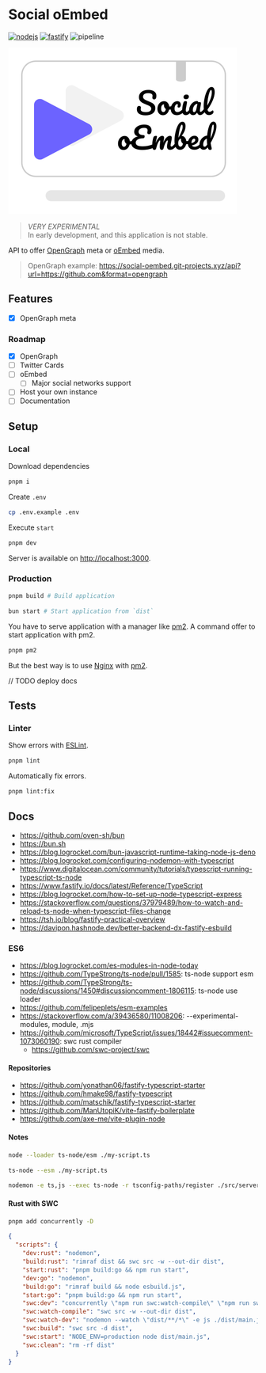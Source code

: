 # **Social oEmbed** <!-- omit in toc -->

[![nodejs](https://img.shields.io/static/v1?label=Node.js&message=v16.x&color=339933&style=flat-square&logo=node.js&logoColor=ffffff)](https://nodejs.org/en)
[![fastify](https://img.shields.io/static/v1?label=Fastify&message=v4.x&color=000000&style=flat-square&logo=fastify&logoColor=ffffff)](https://www.fastify.io)
![pipeline](https://gitlab.com/ewilan-riviere/social-oembed/badges/main/pipeline.svg)

![logo](/public/logo.svg)

> *VERY EXPERIMENTAL*  
> In early development, and this application is not stable.  

API to offer [OpenGraph](https://ogp.me/) meta or [oEmbed](https://oembed.com/) media.

> OpenGraph example: <https://social-oembed.git-projects.xyz/api?url=https://github.com&format=opengraph>

## Features

- [x] OpenGraph meta

### Roadmap

- [x] OpenGraph
- [ ] Twitter Cards
- [ ] oEmbed
  - [ ] Major social networks support
- [ ] Host your own instance
- [ ] Documentation

## **Setup**

### Local

Download dependencies

```bash
pnpm i
```

Create `.env`

```bash
cp .env.example .env
```

Execute `start`

```bash
pnpm dev
```

Server is available on <http://localhost:3000>.

### Production

```bash
pnpm build # Build application
```

```bash
bun start # Start application from `dist`
```

You have to serve application with a manager like [pm2](https://pm2.keymetrics.io/). A command offer to start application with pm2.

```bash
pnpm pm2
```

But the best way is to use [Nginx](https://www.nginx.com/) with [pm2](https://pm2.keymetrics.io/).

// TODO deploy docs

## Tests

### Linter

Show errors with [ESLint](https://eslint.org/).

```bash
pnpm lint
```

Automatically fix errors.

```bash
pnpm lint:fix
```

## Docs

- <https://github.com/oven-sh/bun>
- <https://bun.sh>
- <https://blog.logrocket.com/bun-javascript-runtime-taking-node-js-deno>
- <https://blog.logrocket.com/configuring-nodemon-with-typescript>
- <https://www.digitalocean.com/community/tutorials/typescript-running-typescript-ts-node>
- <https://www.fastify.io/docs/latest/Reference/TypeScript>
- <https://blog.logrocket.com/how-to-set-up-node-typescript-express>
- <https://stackoverflow.com/questions/37979489/how-to-watch-and-reload-ts-node-when-typescript-files-change>
- <https://tsh.io/blog/fastify-practical-overview>
- <https://davipon.hashnode.dev/better-backend-dx-fastify-esbuild>

### ES6

- <https://blog.logrocket.com/es-modules-in-node-today>
- <https://github.com/TypeStrong/ts-node/pull/1585>: ts-node support esm
- <https://github.com/TypeStrong/ts-node/discussions/1450#discussioncomment-1806115>: ts-node use loader
- <https://github.com/felipeplets/esm-examples>
- <https://stackoverflow.com/a/39436580/11008206>: --experimental-modules, module, .mjs
- <https://github.com/microsoft/TypeScript/issues/18442#issuecomment-1073060190>: swc rust compiler
  - <https://github.com/swc-project/swc>

#### Repositories

- <https://github.com/yonathan06/fastify-typescript-starter>
- <https://github.com/hmake98/fastify-typescript>
- <https://github.com/matschik/fastify-typescript-starter>
- <https://github.com/ManUtopiK/vite-fastify-boilerplate>
- <https://github.com/axe-me/vite-plugin-node>

#### Notes

```bash
node --loader ts-node/esm ./my-script.ts
```

```bash
ts-node --esm ./my-script.ts
```

```bash
nodemon -e ts,js --exec ts-node -r tsconfig-paths/register ./src/server.ts
```

#### Rust with SWC

```bash
pnpm add concurrently -D
```

```json
{
  "scripts": {
    "dev:rust": "nodemon",
    "build:rust": "rimraf dist && swc src -w --out-dir dist",
    "start:rust": "pnpm build:go && npm run start",
    "dev:go": "nodemon",
    "build:go": "rimraf build && node esbuild.js",
    "start:go": "pnpm build:go && npm run start",
    "swc:dev": "concurrently \"npm run swc:watch-compile\" \"npm run swc:watch-dev\"",
    "swc:watch-compile": "swc src -w --out-dir dist",
    "swc:watch-dev": "nodemon --watch \"dist/**/*\" -e js ./dist/main.js",
    "swc:build": "swc src -d dist",
    "swc:start": "NODE_ENV=production node dist/main.js",
    "swc:clean": "rm -rf dist"
  }
}
```
